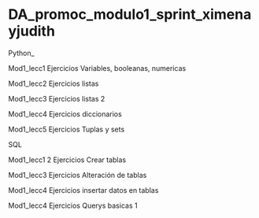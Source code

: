# DA_promoc_modulo1_sprint_ximenayjudith

Python_

Mod1_lecc1 Ejercicios Variables, booleanas, numericas

Mod1_lecc2 Ejercicios listas

Mod1_lecc3 Ejercicios listas 2

Mod1_lecc4 Ejercicios diccionarios

Mod1_lecc5 Ejercicios Tuplas y sets



SQL 

Mod1_lecc1 2 Ejercicios Crear tablas

Mod1_lecc3 Ejercicios Alteración de tablas

Mod1_lecc4 Ejercicios insertar datos en tablas

Mod1_lecc4 Ejercicios Querys basicas 1




